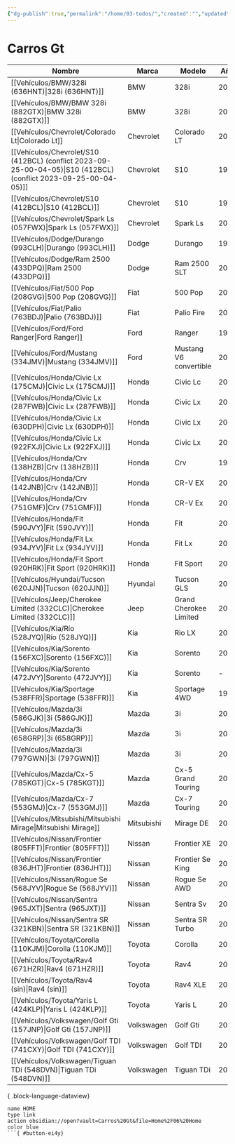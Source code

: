 ```yaml
---
{"dg-publish":true,"permalink":"/home/03-todos/","created":"","updated":""}
---
```




# Carros Gt


| Nombre                                                                                                              | Marca      | Modelo                 | Año  |
| ------------------------------------------------------------------------------------------------------------------- | ---------- | ---------------------- | ---- |
| [[Vehículos/BMW/328i (636HNT)\|328i (636HNT)]]                                                                   | BMW        | 328i                   | 2008 |
| [[Vehículos/BMW/BMW 328i (882GTX)\|BMW 328i (882GTX)]]                                                           | BMW        | 328i                   | 2011 |
| [[Vehículos/Chevrolet/Colorado Lt\|Colorado Lt]]                                                                 | Chevrolet  | Colorado LT            | 2007 |
| [[Vehículos/Chevrolet/S10 (412BCL) (conflict 2023-09-25-00-04-05)\|S10 (412BCL) (conflict 2023-09-25-00-04-05)]] | Chevrolet  | S10                    | 1999 |
| [[Vehículos/Chevrolet/S10 (412BCL)\|S10 (412BCL)]]                                                               | Chevrolet  | S10                    | 1999 |
| [[Vehículos/Chevrolet/Spark Ls (057FWX)\|Spark Ls (057FWX)]]                                                     | Chevrolet  | Spark Ls               | 2014 |
| [[Vehículos/Dodge/Durango (993CLH)\|Durango (993CLH)]]                                                           | Dodge      | Durango                | 1998 |
| [[Vehículos/Dodge/Ram 2500 (433DPQ)\|Ram 2500 (433DPQ)]]                                                         | Dodge      | Ram 2500 SLT           | 2008 |
| [[Vehículos/Fiat/500 Pop (208GVG)\|500 Pop (208GVG)]]                                                            | Fiat       | 500 Pop                | 2012 |
| [[Vehículos/Fiat/Palio (763BDJ)\|Palio (763BDJ)]]                                                                | Fiat       | Palio Fire             | 2005 |
| [[Vehículos/Ford/Ford Ranger\|Ford Ranger]]                                                                      | Ford       | Ranger                 | 1993 |
| [[Vehículos/Ford/Mustang (334JMV)\|Mustang (334JMV)]]                                                            | Ford       | Mustang V6 convertible | 2014 |
| [[Vehículos/Honda/Civic Lx (175CMJ)\|Civic Lx (175CMJ)]]                                                         | Honda      | Civic Lc               | 2003 |
| [[Vehículos/Honda/Civic Lx (287FWB)\|Civic Lx (287FWB)]]                                                         | Honda      | Civic Lx               | 2007 |
| [[Vehículos/Honda/Civic Lx (630DPH)\|Civic Lx (630DPH)]]                                                         | Honda      | Civic Lx               | 2000 |
| [[Vehículos/Honda/Civic Lx (922FXJ)\|Civic Lx (922FXJ)]]                                                         | Honda      | Civic Lx               | 2004 |
| [[Vehículos/Honda/Crv (138HZB)\|Crv (138HZB)]]                                                                   | Honda      | Crv                    | 1997 |
| [[Vehículos/Honda/Crv (142JNB)\|Crv (142JNB)]]                                                                   | Honda      | CR-V EX                | 2002 |
| [[Vehículos/Honda/Crv (751GMF)\|Crv (751GMF)]]                                                                   | Honda      | CR-V Ex                | 2005 |
| [[Vehículos/Honda/Fit (590JVY)\|Fit (590JVY)]]                                                                   | Honda      | Fit                    | 2008 |
| [[Vehículos/Honda/Fit Lx (934JYV)\|Fit Lx (934JYV)]]                                                             | Honda      | Fit Lx                 | 2017 |
| [[Vehículos/Honda/Fit Sport (920HRK)\|Fit Sport (920HRK)]]                                                       | Honda      | Fit Sport              | 2008 |
| [[Vehículos/Hyundai/Tucson (620JJN)\|Tucson (620JJN)]]                                                           | Hyundai    | Tucson GLS             | 2014 |
| [[Vehículos/Jeep/Cherokee Límited (332CLC)\|Cherokee Límited (332CLC)]]                                          | Jeep       | Grand Cherokee Limited | 2004 |
| [[Vehículos/Kia/Río (528JYQ)\|Río (528JYQ)]]                                                                     | Kia        | Rio LX                 | 2016 |
| [[Vehículos/Kia/Sorento (156FXC)\|Sorento (156FXC)]]                                                             | Kia        | Sorento                | 2012 |
| [[Vehículos/Kia/Sorento (472JVY)\|Sorento (472JVY)]]                                                             | Kia        | Sorento                | \-   |
| [[Vehículos/Kia/Sportage (538FFR)\|Sportage (538FFR)]]                                                           | Kia        | Sportage 4WD           | 1999 |
| [[Vehículos/Mazda/3i (586GJK)\|3i (586GJK)]]                                                                     | Mazda      | 3i                     | 2006 |
| [[Vehículos/Mazda/3i (658GRP)\|3i (658GRP)]]                                                                     | Mazda      | 3i                     | 2012 |
| [[Vehículos/Mazda/3i (797GWN)\|3i (797GWN)]]                                                                     | Mazda      | 3i                     | 2010 |
| [[Vehículos/Mazda/Cx-5 (785KGT)\|Cx-5 (785KGT)]]                                                                 | Mazda      | Cx-5 Grand Touring     | 2018 |
| [[Vehículos/Mazda/Cx-7 (553GMJ)\|Cx-7 (553GMJ)]]                                                                 | Mazda      | Cx-7 Touring           | 2008 |
| [[Vehículos/Mitsubishi/Mitsubishi Mirage\|Mitsubishi Mirage]]                                                    | Mitsubishi | Mirage DE              | 2000 |
| [[Vehículos/Nissan/Frontier (805FFT)\|Frontier (805FFT)]]                                                        | Nissan     | Frontier XE            | 2001 |
| [[Vehículos/Nissan/Frontier (836JHT)\|Frontier (836JHT)]]                                                        | Nissan     | Frontier Se King       | 2008 |
| [[Vehículos/Nissan/Rogue Se (568JYV)\|Rogue Se (568JYV)]]                                                        | Nissan     | Rogue Se AWD           | 2013 |
| [[Vehículos/Nissan/Sentra (965JXT)\|Sentra (965JXT)]]                                                            | Nissan     | Sentra Sv              | 2014 |
| [[Vehículos/Nissan/Sentra SR (321KBN)\|Sentra SR (321KBN)]]                                                      | Nissan     | Sentra SR Turbo        | 2017 |
| [[Vehículos/Toyota/Corolla (110KJM)\|Corolla (110KJM)]]                                                          | Toyota     | Corolla                | 2016 |
| [[Vehículos/Toyota/Rav4 (671HZR)\|Rav4 (671HZR)]]                                                                | Toyota     | Rav4                   | 2001 |
| [[Vehículos/Toyota/Rav4 (sin)\|Rav4 (sin)]]                                                                      | Toyota     | Rav4 XLE               | 2022 |
| [[Vehículos/Toyota/Yaris L (424KLP)\|Yaris L (424KLP)]]                                                          | Toyota     | Yaris L                | 2019 |
| [[Vehículos/Volkswagen/Golf Gti (157JNP)\|Golf Gti (157JNP)]]                                                    | Volkswagen | Golf Gti               | 2013 |
| [[Vehículos/Volkswagen/Golf TDI (741CXY)\|Golf TDI (741CXY)]]                                                    | Volkswagen | Golf TDI               | 2002 |
| [[Vehículos/Volkswagen/Tiguan TDi (548DVN)\|Tiguan TDi (548DVN)]]                                                | Volkswagen | Tiguan TDi             | 2010 |

{ .block-language-dataview}

```button
name HOME
type link
action obsidian://open?vault=Carros%20Gt&file=Home%2F06%20Home
color blue
```{ #button-ei4y}

